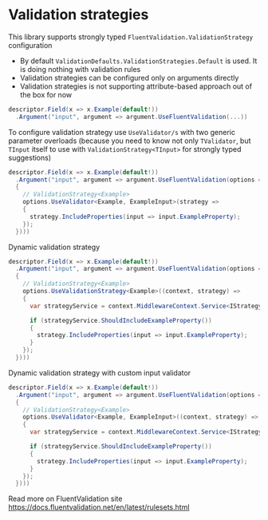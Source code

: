 # Validation strategies

This library supports strongly typed `FluentValidation.ValidationStrategy` configuration

- By default `ValidationDefaults.ValidationStrategies.Default` is used. It is doing nothing with validation rules
- Validation strategies can be configured only on arguments directly
- Validation strategies is not supporting attribute-based approach out of the box for now

```cs
descriptor.Field(x => x.Example(default!))
  .Argument("input", argument => argument.UseFluentValidation(...))
```

To configure validation strategy use `UseValidator/s` with two generic parameter overloads (because you need to know not only `TValidator`, but `TInput` itself to use with `ValidationStrategy<TInput>` for strongly typed suggestions)

```cs
descriptor.Field(x => x.Example(default!))
  .Argument("input", argument => argument.UseFluentValidation(options =>
  {
    // ValidationStrategy<Example>
    options.UseValidator<Example, ExampleInput>(strategy =>
    {
      strategy.IncludeProperties(input => input.ExampleProperty);
    });
  })))
```

Dynamic validation strategy

```cs
descriptor.Field(x => x.Example(default!))
  .Argument("input", argument => argument.UseFluentValidation(options =>
  {
    // ValidationStrategy<Example>
    options.UseValidationStrategy<Example>((context, strategy) =>
    {
      var strategyService = context.MiddlewareContext.Service<IStrategyService>();

      if (strategyService.ShouldIncludeExampleProperty())
      {
        strategy.IncludeProperties(input => input.ExampleProperty);
      }
    });
  })))
```

Dynamic validation strategy with custom input validator

```cs
descriptor.Field(x => x.Example(default!))
  .Argument("input", argument => argument.UseFluentValidation(options =>
  {
    // ValidationStrategy<Example>
    options.UseValidator<Example, ExampleInput>((context, strategy) =>
    {
      var strategyService = context.MiddlewareContext.Service<IStrategyService>();

      if (strategyService.ShouldIncludeExampleProperty())
      {
        strategy.IncludeProperties(input => input.ExampleProperty);
      }
    });
  })))
```

Read more on FluentValidation site <https://docs.fluentvalidation.net/en/latest/rulesets.html>
